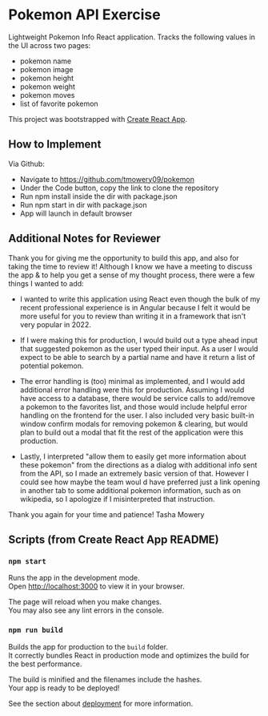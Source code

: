 # Pokemon API Exercise

Lightweight Pokemon Info React application. Tracks the following values in the UI across two pages: 
- pokemon name
- pokemon image
- pokemon height
- pokemon weight
- pokemon moves
- list of favorite pokemon

This project was bootstrapped with [Create React App](https://github.com/facebook/create-react-app).

## How to Implement

Via Github: 
- Navigate to https://github.com/tmowery09/pokemon
- Under the Code button, copy the link to clone the repository
- Run npm install inside the dir with package.json
- Run npm start in dir with package.json
- App will launch in default browser

## Additional Notes for Reviewer
Thank you for giving me the opportunity to build this app, and also for taking the time to review it! Although I know we have a meeting to discuss the app & to help you get a sense of my thought process, there were a few things I wanted to add:

- I wanted to write this application using React even though the bulk of my recent professional experience is in Angular because I felt it would be more useful for you to review than writing it in a framework that isn't very popular in 2022. 

- If I were making this for production, I would build out a type ahead input that suggested pokemon as the user typed their input. As a user I would expect to be able to search by a partial name and have it return a list of potential pokemon.

- The error handling is (too) minimal as implemented, and I would add additional error handling were this for production. Assuming I would have access to a database, there would be service calls to add/remove a pokemon to the favorites list, and those would include helpful error handling on the frontend for the user. I also included very basic built-in window confirm modals for removing pokemon & clearing, but would plan to build out a modal that fit the rest of the application were this production.

- Lastly, I interpreted "allow them to easily get more information about these pokemon" from the directions as a dialog with additional info sent from the API, so I made an extremely basic version of that. However I could see how maybe the team woul d have preferred just a link opening in another tab to some additional pokemon information, such as on wikipedia, so I apologize if I misinterpreted that instruction.

Thank you again for your time and patience!
Tasha Mowery

## Scripts (from Create React App README)
### `npm start`

Runs the app in the development mode.\
Open [http://localhost:3000](http://localhost:3000) to view it in your browser.

The page will reload when you make changes.\
You may also see any lint errors in the console.


### `npm run build`

Builds the app for production to the `build` folder.\
It correctly bundles React in production mode and optimizes the build for the best performance.

The build is minified and the filenames include the hashes.\
Your app is ready to be deployed!

See the section about [deployment](https://facebook.github.io/create-react-app/docs/deployment) for more information.
